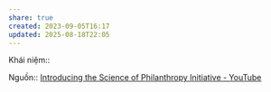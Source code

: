 ```yaml
---
share: true
created: 2023-09-05T16:17
updated: 2025-08-18T22:05
---
```

Khái niệm:: 

Nguồn:: [Introducing the Science of Philanthropy Initiative - YouTube](https://www.youtube.com/watch?v=LpFJffiVPVI)
